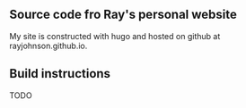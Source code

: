 
## Source code fro Ray's personal website

My site is constructed with hugo and hosted on github at rayjohnson.github.io.

## Build instructions

TODO

